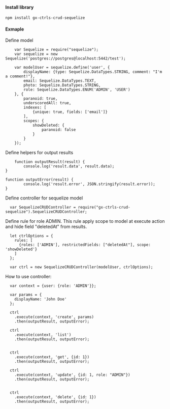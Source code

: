 

#### Install library


	npm install gx-ctrls-crud-sequelize


#### Exmaple 

Define model
		
		var Sequelize = require("sequelize");
		var sequelize = new Sequelize('postgres://postgres@localhost:5442/test');		
		
		var modelUser = sequelize.define('user', {
			displayName: {type: Sequelize.DataTypes.STRING, comment: "I'm a comment!"},
			email: Sequelize.DataTypes.TEXT,
			photo: Sequelize.DataTypes.STRING,
			role: Sequelize.DataTypes.ENUM('ADMIN', 'USER')
		}, {
			paranoid: true,
			underscoredAll: true,
			indexes: [
				{unique: true, fields: ['email']}
			],			
			scopes: {
				showDeleted: {
					paranoid: false
				}
			}
		});
		
Define helpers for output results		

				
		function outputResult(result) {
			console.log('result.data', result.data);
    }
    
    function outputError(result) {
			console.log('result.error', JSON.stringify(result.error));
    }

      
Define controller for sequelize model      
      
      var SequelizeCRUDController = require("gx-ctrls-crud-sequelize").SequelizeCRUDController;
      
Define rule for role ADMIN. This rule apply scope to model at execute action and hide field "deletedAt" from results.       
    
      let ctrlOptions = {
        rules: [
          {roles: ['ADMIN'], restrictedFields: ["deletedAt"], scope: 'showDeleted'}
        ]
      };
    
      var ctrl = new SequelizeCRUDController(modelUser, ctrlOptions);

How to use controller:      
      
      var context = {user: {role: 'ADMIN'}};
      
      var params = {
        displayName: 'John Doe'
      };
    
      ctrl
        .execute(context, 'create', params)
        .then(outputResult, outputError);
    
      ctrl
        .execute(context, 'list')
        .then(outputResult, outputError);
    
    
      ctrl
        .execute(context, 'get', {id: 1})
        .then(outputResult, outputError);
       
      ctrl
        .execute(context, 'update', {id: 1, role: "ADMIN"})
        .then(outputResult, outputError);
    
    
      ctrl
        .execute(context, 'delete', {id: 1})
        .then(outputResult, outputError);				
